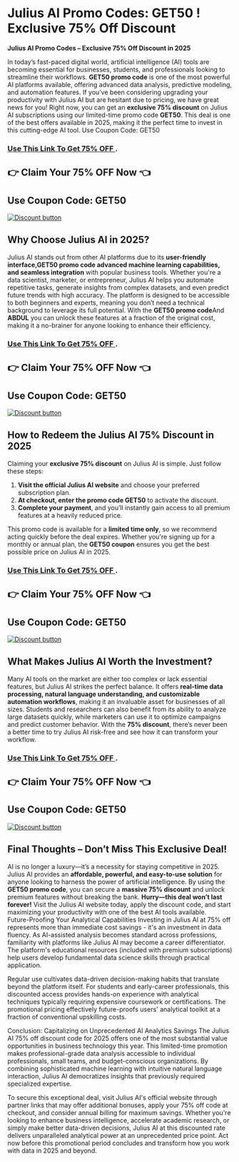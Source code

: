 # Julius AI Promo Codes: GET50 ! Exclusive 75% Off Discount 
**Julius AI Promo Codes – Exclusive 75% Off Discount in 2025**  

In today’s fast-paced digital world, artificial intelligence (AI) tools are becoming essential for businesses, students, and professionals looking to streamline their workflows. **GET50 promo code** is one of the most powerful AI platforms available, offering advanced data analysis, predictive modeling, and automation features. If you’ve been considering upgrading your productivity with Julius AI but are hesitant due to pricing, we have great news for you! Right now, you can get an **exclusive 75% discount** on Julius AI subscriptions using our limited-time promo code **GET50**. This deal is one of the best offers available in 2025, making it the perfect time to invest in this cutting-edge AI tool.  Use Coupon Code:  GET50 

### [Use This Link To Get 75% OFF ](https://julius.ai/?via=abdul).

## 👉 Claim Your 75% OFF Now 👈
## Use Coupon Code:  GET50

[![Discount button](https://github.com/user-attachments/assets/e5cb2122-5258-4331-bbff-048ba1ae5555)](https://julius.ai/?via=abdul)
## **Why Choose Julius AI in 2025?**  

Julius AI stands out from other AI platforms due to its **user-friendly interface,**GET50 promo code** advanced machine learning capabilities, and seamless integration** with popular business tools. Whether you're a data scientist, marketer, or entrepreneur, Julius AI helps you automate repetitive tasks, generate insights from complex datasets, and even predict future trends with high accuracy. The platform is designed to be accessible to both beginners and experts, meaning you don’t need a technical background to leverage its full potential. With the **GET50 promo code**And **ABDUL** you can unlock these features at a fraction of the original cost, making it a no-brainer for anyone looking to enhance their efficiency.  
### [Use This Link To Get 75% OFF ](https://julius.ai/?via=abdul).

## 👉 Claim Your 75% OFF Now 👈
## Use Coupon Code:  GET50

[![Discount button](https://github.com/user-attachments/assets/4ac0f9a7-32b2-4863-84ab-57fbd859355c)](https://julius.ai/?via=abdul)

## **How to Redeem the Julius AI 75% Discount in 2025**  

Claiming your **exclusive 75% discount** on Julius AI is simple. Just follow these steps:  
1. **Visit the official Julius AI website** and choose your preferred subscription plan.  
2. **At checkout, enter the promo code GET50** to activate the discount.  
3. **Complete your payment**, and you’ll instantly gain access to all premium features at a heavily reduced price.  

This promo code is available for a **limited time only**, so we recommend acting quickly before the deal expires. Whether you're signing up for a monthly or annual plan, the **GET50 coupon** ensures you get the best possible price on Julius AI in 2025.  
### [Use This Link To Get 75% OFF ](https://julius.ai/?via=abdul).

## 👉 Claim Your 75% OFF Now 👈
## Use Coupon Code:  GET50

[![Discount button](https://github.com/user-attachments/assets/fe16ed00-07d1-4ca1-83f9-4a9869817b7b)](https://julius.ai/?via=abdul)
## **What Makes Julius AI Worth the Investment?**  

Many AI tools on the market are either too complex or lack essential features, but Julius AI strikes the perfect balance. It offers **real-time data processing, natural language understanding, and customizable automation workflows**, making it an invaluable asset for businesses of all sizes. Students and researchers can also benefit from its ability to analyze large datasets quickly, while marketers can use it to optimize campaigns and predict customer behavior. With the **75% discount**, there’s never been a better time to try Julius AI risk-free and see how it can transform your workflow.  
### [Use This Link To Get 75% OFF ](https://julius.ai/?via=abdul).

## 👉 Claim Your 75% OFF Now 👈
## Use Coupon Code:  GET50

[![Discount button](https://github.com/user-attachments/assets/0d675ebd-5130-483c-9a9a-9ef3830364d0)](https://julius.ai/?via=abdul)

## **Final Thoughts – Don’t Miss This Exclusive Deal!**  

AI is no longer a luxury—it’s a necessity for staying competitive in 2025. Julius AI provides an **affordable, powerful, and easy-to-use solution** for anyone looking to harness the power of artificial intelligence. By using the **GET50 promo code**, you can secure a **massive 75% discount** and unlock premium features without breaking the bank. **Hurry—this deal won’t last forever!** Visit the Julius AI website today, apply the discount code, and start maximizing your productivity with one of the best AI tools available.  
Future-Proofing Your Analytical Capabilities
Investing in Julius AI at 75% off represents more than immediate cost savings - it's an investment in data fluency. As AI-assisted analysis becomes standard across professions, familiarity with platforms like Julius AI may become a career differentiator. The platform's educational resources (included with premium subscriptions) help users develop fundamental data science skills through practical application.

Regular use cultivates data-driven decision-making habits that translate beyond the platform itself. For students and early-career professionals, this discounted access provides hands-on experience with analytical techniques typically requiring expensive coursework or certifications. The promotional pricing effectively future-proofs users' analytical toolkit at a fraction of conventional upskilling costs.

Conclusion: Capitalizing on Unprecedented AI Analytics Savings
The Julius AI 75% off discount code for 2025 offers one of the most substantial value opportunities in business technology this year. This limited-time promotion makes professional-grade data analysis accessible to individual professionals, small teams, and budget-conscious organizations. By combining sophisticated machine learning with intuitive natural language interaction, Julius AI democratizes insights that previously required specialized expertise.

To secure this exceptional deal, visit Julius AI's official website through partner links that may offer additional bonuses, apply your 75% off code at checkout, and consider annual billing for maximum savings. Whether you're looking to enhance business intelligence, accelerate academic research, or simply make better data-driven decisions, Julius AI at this discounted rate delivers unparalleled analytical power at an unprecedented price point. Act now before this promotional period concludes and transform how you work with data in 2025 and beyond.
